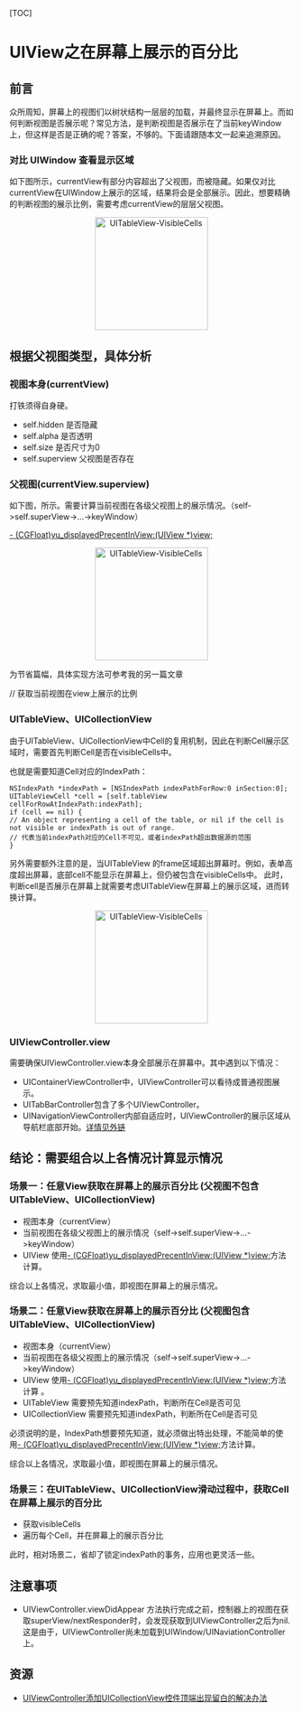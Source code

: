
[TOC]

# UIView之在屏幕上展示的百分比

## 前言
众所周知，屏幕上的视图们以树状结构一层层的加载，并最终显示在屏幕上。而如何判断视图是否展示呢？常见方法，是判断视图是否展示在了当前keyWindow上，但这样是否是正确的呢？答案，不够的。下面请跟随本文一起来追溯原因。

### 对比 UIWindow 查看显示区域

如下图所示，currentView有部分内容超出了父视图，而被隐藏。如果仅对比currentView在UIWindow上展示的区域，结果将会是全部展示。因此，想要精确的判断视图的展示比例，需要考虑currentView的层层父视图。

<div align="center">    
<img src="http://or5n398vd.bkt.clouddn.com/UIWindow_error.png" width = "200" height = "200" alt="UITableView-VisibleCells" />
</div>

## 根据父视图类型，具体分析

### 视图本身(currentView)

打铁须得自身硬。

- self.hidden 是否隐藏
- self.alpha 是否透明
- self.size 是否尺寸为0
- self.superview 父视图是否存在

### 父视图(currentView.superview)

如下图，所示。需要计算当前视图在各级父视图上的展示情况。（self->self.superView->...->keyWindow）

[- (CGFloat)yu_displayedPrecentInView:(UIView *)view;](https://www.jianshu.com/p/2a460047c6cd)

<div align="center">    
<img src="http://or5n398vd.bkt.clouddn.com/UIView_Precent1.png" width = "200" height = "200" alt="UITableView-VisibleCells" />
</div>


为节省篇幅，具体实现方法可参考我的另一篇文章

// 获取当前视图在view上展示的比例

### UITableView、UICollectionView

由于UITableView、UICollectionView中Cell的复用机制，因此在判断Cell展示区域时，需要首先判断Cell是否在visibleCells中。

也就是需要知道Cell对应的IndexPath：
```
NSIndexPath *indexPath = [NSIndexPath indexPathForRow:0 inSection:0];
UITableViewCell *cell = [self.tableView cellForRowAtIndexPath:indexPath];
if (cell == nil) {
// An object representing a cell of the table, or nil if the cell is not visible or indexPath is out of range.
// 代表当前indexPath对应的Cell不可见，或者indexPath超出数据源的范围
}
```

另外需要额外注意的是，当UITableView 的frame区域超出屏幕时。例如，表单高度超出屏幕，底部cell不能显示在屏幕上，但仍被包含在visibleCells中。
此时，判断cell是否展示在屏幕上就需要考虑UITableView在屏幕上的展示区域，进而转换计算。

<div align="center">    
<img src="http://or5n398vd.bkt.clouddn.com/UITableView-VisibleCells.png" width = "200" height = "200" alt="UITableView-VisibleCells" />
</div>

### UIViewController.view

需要确保UIViewController.view本身全部展示在屏幕中。其中遇到以下情况：

- UIContainerViewController中，UIViewController可以看待成普通视图展示。
- UITabBarController包含了多个UIViewController。
- UINavigationViewController内部自适应时，UIViewController的展示区域从导航栏底部开始。[详情见外链](https://blog.csdn.net/wuyulunbi12580/article/details/52691155)

## 结论：需要组合以上各情况计算显示情况

### 场景一：任意View获取在屏幕上的展示百分比 (父视图不包含UITableView、UICollectionView)

- 视图本身（currentView）
- 当前视图在各级父视图上的展示情况（self->self.superView->...->keyWindow）
- UIView 使用[- (CGFloat)yu_displayedPrecentInView:(UIView *)view;](https://www.jianshu.com/p/2a460047c6cd)方法计算。

综合以上各情况，求取最小值，即视图在屏幕上的展示情况。

### 场景二：任意View获取在屏幕上的展示百分比 (父视图包含UITableView、UICollectionView)

- 视图本身（currentView）
- 当前视图在各级父视图上的展示情况（self->self.superView->...->keyWindow）
- UIView 使用[- (CGFloat)yu_displayedPrecentInView:(UIView *)view;](https://www.jianshu.com/p/2a460047c6cd)方法计算 。
- UITableView 需要预先知道indexPath，判断所在Cell是否可见
- UICollectionView 需要预先知道indexPath，判断所在Cell是否可见

必须说明的是，IndexPath想要预先知道，就必须做出特出处理，不能简单的使用[- (CGFloat)yu_displayedPrecentInView:(UIView *)view;](https://www.jianshu.com/p/2a460047c6cd)方法计算。

综合以上各情况，求取最小值，即视图在屏幕上的展示情况。


###  场景三：在UITableView、UICollectionView滑动过程中，获取Cell在屏幕上展示的百分比

- 获取visibleCells
- 遍历每个Cell，并在屏幕上的展示百分比

此时，相对场景二，省却了锁定indexPath的事务，应用也更灵活一些。


## 注意事项

- UIViewController.viewDidAppear 方法执行完成之前，控制器上的视图在获取superView/nextResponder时，会发现获取到UIViewController之后为nil.这是由于，UIViewController尚未加载到UIWindow/UINaviationController上。


## 资源

- [UIViewController添加UICollectionView控件顶端出现留白的解决办法](https://blog.csdn.net/wuyulunbi12580/article/details/52691155)
